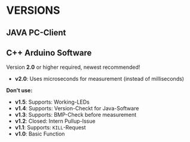 # VERSIONS

## JAVA PC-Client

## C++ Arduino Software
  Version **2.0** or higher required, newest recommended!  

  * **v2.0**: Uses microseconds for measurement (instead of milliseconds)  

  **Don't use:**  
  * **v1.5**: Supports: Working-LEDs
  * **v1.4**: Supports: Version-Checkt for Java-Software
  * **v1.3**: Supports: BMP-Check before measurement
  * **v1.2**: Closed: Intern Pullup-Issue  
  * **v1.1**: Supports: `KILL`-Request  
  * **v1.0**: Basic Function  
  
